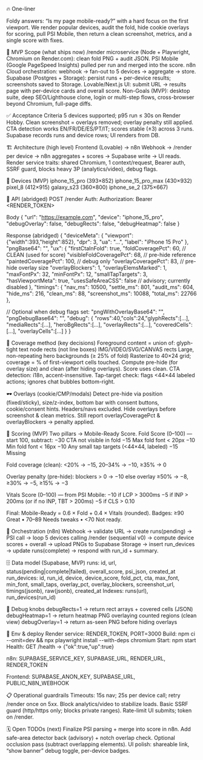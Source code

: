 🔥 One-liner

Foldy answers: “Is my page mobile-ready?” with a hard focus on the first viewport. We render popular devices, audit the fold, hide cookie overlays for scoring, pull PSI Mobile, then return a clean screenshot, metrics, and a single score with fixes.

🎯 MVP Scope (what ships now)
/render microservice (Node + Playwright, Chromium on Render.com): clean fold PNG + audit JSON.
PSI Mobile (Google PageSpeed Insights) pulled per run and merged into the score.
n8n Cloud orchestration: webhook → fan-out to 5 devices → aggregate → store.
Supabase (Postgres + Storage): persist runs + per-device results; screenshots saved to Storage.
Lovable/Next.js UI: submit URL → results page with per-device cards and overall score.
Non-Goals (MVP): desktop suite, deep SEO/Lighthouse clone, login or multi-step flows, cross-browser beyond Chromium, full-page diffs.

✅ Acceptance Criteria
5 devices supported; p95 run ≤ 30s on Render Hobby.
Clean screenshot = overlays removed; overlay penalty still applied.
CTA detection works EN/FR/DE/ES/PT/IT; scores stable (±3) across 3 runs.
Supabase records runs and device rows; UI renders from DB.

🏗 Architecture (high level)
Frontend (Lovable) → n8n Webhook → /render per device → n8n aggregates + scores → Supabase write → UI reads.
Render service traits: shared Chromium, 1 context/request, Bearer auth, SSRF guard, blocks heavy 3P (analytics/video), debug flags.

📱 Devices (MVP)
iphone_15_pro (393×852)
iphone_15_pro_max (430×932)
pixel_8 (412×915)
galaxy_s23 (360×800)
iphone_se_2 (375×667)

🔌 API (abridged)
POST /render Auth: Authorization: Bearer <RENDER_TOKEN>

Body
{
  "url": "https://example.com",
  "device": "iphone_15_pro",
  "debugOverlay": false,
  "debugRects": false,
  "debugHeatmap": false
}

Response (abridged)
{
  "deviceMeta": { "viewport": {"width":393,"height":852}, "dpr": 3, "ua": "...", "label": "iPhone 15 Pro" },
  "pngBase64": "<CLEAN fold PNG>",
  "ux": {
    "firstCtaInFold": true,
    "foldCoveragePct": 60,                 // CLEAN (used for score)
    "visibleFoldCoveragePct": 68,          // pre-hide reference
    "paintedCoveragePct": 100,             // debug only
    "overlayCoveragePct": 83,              // pre-hide overlay size
    "overlayBlockers": 1,
    "overlayElemsMarked": 1,
    "maxFontPx": 32, "minFontPx": 12,
    "smallTapTargets": 3,
    "hasViewportMeta": true,
    "usesSafeAreaCSS": false               // advisory; currently disabled
  },
  "timings": { "nav_ms": 10500, "settle_ms": 801, "audit_ms": 604, "hide_ms": 216, "clean_ms": 88, "screenshot_ms": 10088, "total_ms": 22766 },

  // Optional when debug flags set:
  "pngWithOverlayBase64": "<AS-SEEN PNG>",
  "pngDebugBase64": "<heatmap PNG>",
  "debug": { "rows":40,"cols":24,"glyphRects":[...], "mediaRects":[...], "heroBgRects":[...], "overlayRects":[...], "coveredCells":[...], "overlayCells":[...] }
}

📐 Coverage method (key decisions)
Foreground content = union of:
glyph-tight text node rects (not line boxes)
IMG/VIDEO/SVG/CANVAS rects
Large, non-repeating hero backgrounds (≥ 25% of fold)
Rasterize to 40×24 grid; coverage = % of first-viewport cells touched.
Compute pre-hide (for overlay size) and clean (after hiding overlays). Score uses clean.
CTA detection: i18n, accent-insensitive.
Tap-target check: flags <44×44 labeled actions; ignores chat bubbles bottom-right.

🕶 Overlays (cookie/CMP/modals)
Detect pre-hide via position (fixed/sticky), size/z-index, bottom bar with consent buttons, cookie/consent hints. Headers/navs excluded.
Hide overlays before screenshot & clean metrics.
Still report overlayCoveragePct & overlayBlockers → penalty applied.

🧮 Scoring (MVP)
Two pillars → Mobile-Ready Score.
Fold Score (0–100) — start 100, subtract:
−30 CTA not visible in fold
−15 Max fold font < 20px
−10 Min fold font < 16px
−10 Any small tap targets (<44×44, labeled)
−15 Missing <meta name="viewport">

Fold coverage (clean): <20% → −15, 20–34% → −10, ≥35% → 0

Overlay penalty (pre-hide):
blockers > 0 → −10
else overlay ≥50% → −8, ≥30% → −5, ≥15% → −3

Vitals Score (0–100) — from PSI Mobile:
−10 if LCP > 3000ms
−5 if INP > 200ms (or if no INP, TBT > 200ms)
−5 if CLS > 0.10

Final: Mobile-Ready = 0.6 × Fold + 0.4 × Vitals (rounded).
Badges: ≥90 Great • 70–89 Needs tweaks • <70 Not ready.

🔁 Orchestration (n8n)
Webhook → validate URL → create runs(pending) → PSI call → loop 5 devices calling /render (sequential v0) → compute device scores + overall → upload PNGs to Supabase Storage → insert run_devices → update runs(complete) → respond with run_id + summary.

🗄 Data model (Supabase, MVP)
runs: id, url, status(pending|complete|failed), overall_score, psi_json, created_at
run_devices: id, run_id, device, device_score, fold_pct, cta, max_font, min_font, small_taps, overlay_pct, overlay_blockers, screenshot_url, timings(jsonb), raw(jsonb), created_at
Indexes: runs(url), run_devices(run_id)

🧰 Debug knobs
debugRects=1 → return rect arrays + covered cells (JSON)
debugHeatmap=1 → return heatmap PNG overlaying counted regions (clean view)
debugOverlay=1 → return as-seen PNG before hiding overlays

🔐 Env & deploy
Render service: RENDER_TOKEN, PORT=3000
Build: npm ci --omit=dev && npx playwright install --with-deps chromium
Start: npm start
Health: GET /health → {"ok":true,"up":true}

n8n: SUPABASE_SERVICE_KEY, SUPABASE_URL, RENDER_URL, RENDER_TOKEN

Frontend: SUPABASE_ANON_KEY, SUPABASE_URL, PUBLIC_N8N_WEBHOOK

📋 Operational guardrails
Timeouts: 15s nav; 25s per device call; retry /render once on 5xx.
Block analytics/video to stabilize loads.
Basic SSRF guard (http/https only; blocks private ranges).
Rate-limit UI submits; token on /render.

🗓 Open TODOs (next)
Finalize PSI parsing + merge into score in n8n.
Add safe-area detector back (advisory) + notch overlap check.
Optional occlusion pass (subtract overlapping elements).
UI polish: shareable link, “show banner” debug toggle, per-device badges.
